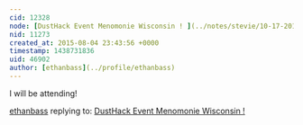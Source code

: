 ```yaml
---
cid: 12328
node: [DustHack Event Menomonie Wisconsin ! ](../notes/stevie/10-17-2014/dusthack-event-menomonie-wisconsin)
nid: 11273
created_at: 2015-08-04 23:43:56 +0000
timestamp: 1438731836
uid: 46902
author: [ethanbass](../profile/ethanbass)
---
```


I will be attending!

[ethanbass](../profile/ethanbass) replying to: [DustHack Event Menomonie Wisconsin ! ](../notes/stevie/10-17-2014/dusthack-event-menomonie-wisconsin)

